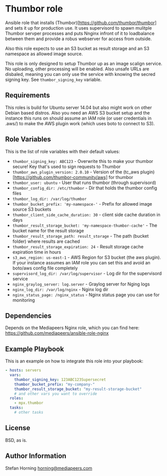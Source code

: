 # Thumbor role
Ansible role that installs (Thumbor)[https://github.com/thumbor/thumbor] and sets it up for production use. It uses supervisord to spawn mulitple Thumbor servper processes and puts 
Nnginx infront of it to loadbalance between them and provide a robus webserver for access from outside.

Also this role expects to use an S3 bucket as result storage and an S3 namespace as allowed image source.

This role is only designed to setup Thumbor up as an image scalign service. No uploading, other processing will be enabled. Also unsafe URLs are disbaled,
meaning you can only use the service with knowing the secred signing key. See `thumbor_signing_key` variable.

## Requirements
This roles is build for Ubuntu server 14.04 but also might work on other Debian based distros.
Also you need an AWS S3 bucket setup and the instance this runs on should assume an IAM role (or user credentials in .aws/) to make the AWS plugin work (which uses boto to connect to S3).

## Role Variables
This is the list of role variables with their default values:

* `thumbor_signing_key: ABC123` - Overwrite this to make your thumbor secure! Key that's used to sign requests to Thumbor
* `thumbor_aws_plugin_version: 2.0.10` - Version of the (tc_aws plugin)[https://github.com/thumbor-community/aws] for thumbor
* `thumbor_user: ubuntu` - User that runs thumbor (through supervisord)
* `thumbor_config_dir: /etc/thumbor` - Dir that holds the thumbor config files
* `thumbor_log_dir: /var/log/thumbor`
* `thumbor_bucket_prefix: 'my-namespace-'` - Prefix for allowed image source S3 buckets
* `thumbor_client_side_cache_duration: 30` - client side cache duration in days
* `thumbor_result_storage_bucket: 'my-namespace-thumbor-cache'` - The bucket name for the result storage
* `thumbor_result_storage_path: result_storage` - The path (bucket folder) where results are cached
* `thumbor_result_storage_expiration: 24` - Result storage cache expiration time in hours
* `s3_aws_region: us-east-1` - AWS Region for S3 bucket (the aws plugin). If your instance assumes an IAM role you can set this and avoid an boto/aws config file completely
* `supervisord_log_dir: /var/log/supervisor` - Log dir for the supervisord service
* `nginx_graylog_server: log.server` - Graylog server for Nging logs
* `nginx_log_dir: /var/log/nginx` - Nginx log dir
* `nginx_status_page: /nginx_status` - Nginx status page you can use for monitoring

## Dependencies
Depends on the Mediapeers Nginx role, which you can find here: https://github.com/mediapeers/ansible-role-nginx

## Example Playbook
This is an example on how to integrate this role into your playbook:
```yaml
- hosts: servers
  vars:
    thumbor_signing_key: 123ABC123Supersecret
    thumbor_bucket_prefix: "my-company-"
    thumbor_result_storage_bucket: "my-result-storage-bucket"
    # and other vars you want to override
  roles:
    - mpx.thumbor
  tasks:
    # other tasks
```

## License
BSD, as is.

## Author Information
Stefan Horning <horning@mediapeers.com>

